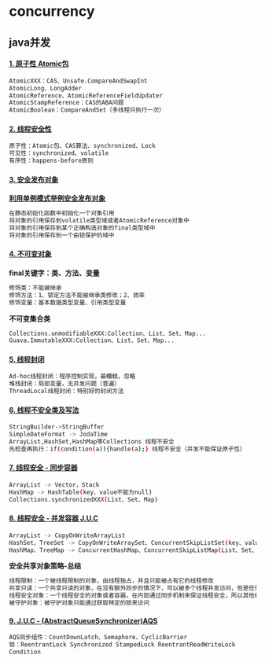 # concurrency
## java并发
#### [1. 原子性 Atomic包][1]
```bash
AtomicXXX：CAS、Unsafe.CompareAndSwapInt
AtomicLong、LongAdder
AtomicReference、AtomicReferenceFieldUpdater
AtomicStampReference：CAS的ABA问题 
AtomicBoolean：CompareAndSet（多线程只执行一次）  
```

#### [2. 线程安全性 ][2]
```bash
原子性：Atomic包、CAS算法、synchronized、Lock
可见性：synchronized、volatile
有序性：happens-before原则 
```

#### [3. 安全发布对象 ][3]
**[利用单例模式举例安全发布对象][4]**
```bash
在静态初始化函数中初始化一个对象引用
将对象的引用保存到volatile类型域或者AtomicReference对象中
将对象的引用保存到某个正确构造对象的final类型域中
将对象的引用保存到一个由锁保护的域中
```

#### [4. 不可变对象 ][5]
**final关键字：类、方法、变量**
```bash
修饰类：不能被继承
修饰方法：1、锁定方法不能被继承类修改；2、效率
修饰变量：基本数据类型变量、引用类型变量
```
**不可变集合类**
```bash
Collections.unmodifiableXXX:Collection、List、Set、Map...
Guava.ImmutableXXX:Collection、List、Set、Map...
```

#### [5. 线程封闭 ][6]
```bash
Ad-hoc线程封闭：程序控制实现，最糟糕，忽略
堆栈封闭：局部变量，无并发问题（普遍）
ThreadLocal线程封闭：特别好的封闭方法
```

#### [6. 线程不安全类及写法 ][7]
```bash
StringBuilder->StringBuffer
SimpleDateFormat -> JodaTime
ArrayList,HashSet,HashMap等Collections 线程不安全
先检查再执行：if(condition(a)){handle(a);} 线程不安全（并发不能保证原子性）
```

#### [7. 线程安全 - 同步容器 ][8]
```bash
ArrayList -> Vector，Stack
HashMap -> HashTable(key、value不能为null)
Collections.synchronizedXXX(List、Set、Map)
```

#### [8. 线程安全 - 并发容器 J.U.C ][9]
```bash
ArrayList -> CopyOnWriteArrayList
HashSet、TreeSet -> CopyOnWriteArraySet、ConcurrentSkipListSet(key、value不能为null)
HashMap、TreeMap -> ConcurrentHashMap、ConcurrentSkipListMap(List、Set、Map)
```
**安全共享对象策略-总结**
```bash
线程限制：一个被线程限制的对象，由线程独占，并且只能被占有它的线程修改
共享只读：一个共享只读的对象，在没有额外同步的情况下，可以被多个线程并发访问，但是任何线程都不能修改它
线程安全对象：一个线程安全的对象或者容器，在内部通过同步机制来保证线程安全，所以其他线程无需额外的同步就可以通过公共接口随意访问它
被守护对象：被守护对象只能通过获取特定的锁来访问
```
#### [9. J.U.C - (AbstractQueueSynchronizer)AQS ][10]
```bash
AQS同步组件：CountDownLatch、Semaphore、CyclicBarrier
锁：ReentrantLock Synchronized StampedLock ReentrantReadWriteLock
Condition
```


[1]:https://github.com/wangzy0327/concurrency/tree/master/src/main/java/com/mmall/concurrency/example/atomic
[2]:https://github.com/wangzy0327/concurrency/tree/master/src/main/java/com/mmall/concurrency/example/sync
[3]:https://github.com/wangzy0327/concurrency/tree/master/src/main/java/com/mmall/concurrency/example/publish
[4]:https://github.com/wangzy0327/concurrency/tree/master/src/main/java/com/mmall/concurrency/example/singleton
[5]:https://github.com/wangzy0327/concurrency/tree/master/src/main/java/com/mmall/concurrency/example/immutable
[6]:https://github.com/wangzy0327/concurrency/tree/master/src/main/java/com/mmall/concurrency/example/threadLocal
[7]:https://github.com/wangzy0327/concurrency/tree/master/src/main/java/com/mmall/concurrency/example/commonUnsafe
[8]:https://github.com/wangzy0327/concurrency/tree/master/src/main/java/com/mmall/concurrency/example/syncContainer
[9]:https://github.com/wangzy0327/concurrency/tree/master/src/main/java/com/mmall/concurrency/example/concurrent
[10]:https://github.com/wangzy0327/concurrency/tree/master/src/main/java/com/mmall/concurrency/example/lock